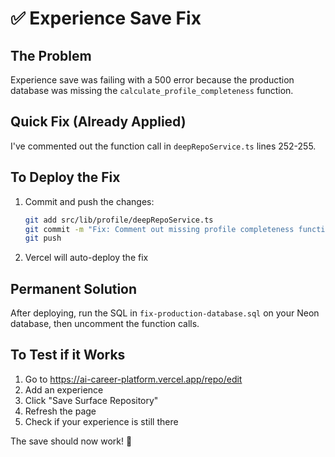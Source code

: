 # ✅ Experience Save Fix

## The Problem
Experience save was failing with a 500 error because the production database was missing the `calculate_profile_completeness` function.

## Quick Fix (Already Applied)
I've commented out the function call in `deepRepoService.ts` lines 252-255.

## To Deploy the Fix
1. Commit and push the changes:
   ```bash
   git add src/lib/profile/deepRepoService.ts
   git commit -m "Fix: Comment out missing profile completeness function"
   git push
   ```

2. Vercel will auto-deploy the fix

## Permanent Solution
After deploying, run the SQL in `fix-production-database.sql` on your Neon database, then uncomment the function calls.

## To Test if it Works
1. Go to https://ai-career-platform.vercel.app/repo/edit
2. Add an experience
3. Click "Save Surface Repository"
4. Refresh the page
5. Check if your experience is still there

The save should now work! 🎉
